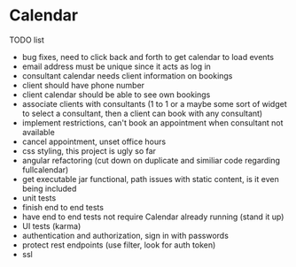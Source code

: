 # Calendar

TODO list
* bug fixes, need to click back and forth to get calendar to load events
* email address must be unique since it acts as log in
* consultant calendar needs client information on bookings
* client should have phone number
* client calendar should be able to see own bookings
* associate clients with consultants (1 to 1 or a maybe some sort of widget to select a consultant, then a client can book with any consultant)
* implement restrictions, can't book an appointment when consultant not available
* cancel appointment, unset office hours
* css styling, this project is ugly so far
* angular refactoring (cut down on duplicate and similiar code regarding fullcalendar)
* get executable jar functional, path issues with static content, is it even being included
* unit tests
* finish end to end tests
* have end to end tests not require Calendar already running (stand it up)
* UI tests (karma)
* authentication and authorization, sign in with passwords
* protect rest endpoints (use filter, look for auth token)
* ssl
